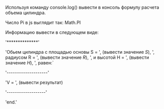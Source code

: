 Используя команду console.log() вывести в консоль формулу расчета объема цилиндра.

Число Pi в js выглядит так: Math.PI

Информацию вывести в следующем виде:



'**************'

'Обьем цилиндра с площадью основы S = ', (вывести значение *S*), ', радиусом R = ', (вывести значение *R*), ', и высотой H = ', (вывести значение *H*), ', равен:`

'--------------------'

'V = ', (вывести результат)

'-------------------'

'end.'